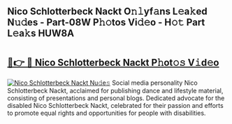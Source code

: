 ## Nico Schlotterbeck Nackt O𝚗𝚕yf𝚊ns L𝚎a𝚔ed N𝚞𝚍es - Part-08W P𝚑𝚘tos Vi𝚍𝚎o - H𝚘𝚝 Part L𝚎a𝚔s HUW8A

# <h2><a href="http://kf1rrh.oniu.top/?m=Nico+Schlotterbeck+Nackt">🔗👉 🔴 Nico Schlotterbeck Nackt P𝚑ot𝚘𝚜 V𝚒d𝚎o</a></h2>

[![Nico Schlotterbeck Nackt Nu𝚍e𝚜](https://i.imgur.com/0qMVB7G.gif)](http://kf1rrh.oniu.top/?m=Nico+Schlotterbeck+Nackt)
Social media personality Nico Schlotterbeck Nackt, acclaimed for publishing dance and lifestyle material, consisting of presentations and personal blogs. Dedicated advocate for the disabled Nico Schlotterbeck Nackt, celebrated for their passion and efforts to promote equal rights and opportunities for people with disabilities.  
